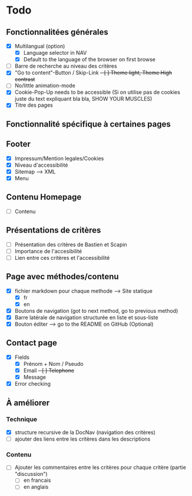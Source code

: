 # Todo 

## Fonctionnalitées générales
- [x] Multilangual (option)
  - [x] Language selector in NAV
  - [x] Default to the language of the browser on first browse
- [ ] Barre de recherche au niveau des critères
- [x] "Go to content"-Button / Skip-Link
~~- [ ] Theme light, Theme High contrast~~
- [ ] No/little animation-mode
- [x] Cookie-Pop-Up needs to be accessible (Si on utilise pas de cookies juste du text expliquant bla bla, SHOW YOUR MUSCLES)
- [x] Titre des pages

## Fonctionnalité spécifique à certaines pages
## Footer

- [x] Impressum/Mention legales/Cookies
- [x] Niveau d'accessibilité
- [x] Sitemap --> XML
- [x] Menu

## Contenu Homepage

- [ ] Contenu

## Présentations de critères

- [ ] Présentation des critères de Bastien et Scapin
- [ ] Importance de l'accesibilité
- [ ] Lien entre ces critères et l'accessibilité

## Page avec méthodes/contenu
- [x] fichier markdown pour chaque methode --> Site statique
  - [x] fr
  - [x] en
- [x] Boutons de navigation (got to next method, go to previous method)
- [x] Barre latérale de navigation structurée en liste et sous-liste
- [x] Bouton éditer --> go to the README on GitHub (Optional)

## Contact page
- [x] Fields
  - [X] Prénom + Nom / Pseudo
  - [X] Email
  ~~- [ ] Telephone~~
  - [X] Message
- [x] Error checking

## À améliorer

### Technique
- [x] structure recursive de la DocNav (navigation des critères)
- [ ] ajouter des liens entre les critères dans les descriptions

### Contenu
- [ ] Ajouter les commentaires entre les critères pour chaque critère (partie "discussion")
  - [ ] en francais
  - [ ] en anglais
